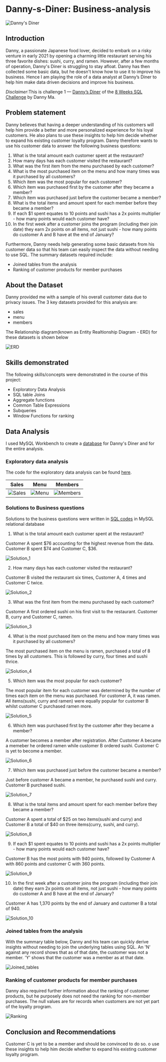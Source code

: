# Danny-s-Diner: Business-analysis

![Danny's Diner](Images/Danny's_diner.png)

## Introduction

Danny, a passionate Japanese food lover, decided to embark on a risky venture in early 2021 by opening a charming little restaurant serving his three favorite dishes: sushi, curry, and ramen. However, after a few months of operation, Danny's Diner is struggling to stay afloat. Danny has then collected some basic data, but he doesn't know how to use it to improve his business. Hence I am playing the role of a data analyst at Danny’s Diner to help him make data driven decisions and improve his business.


_Disclaimer_:This is challenge 1 — [Danny’s Diner](https://8weeksqlchallenge.com/case-study-1/) of the [8 Weeks SQL Challenge](https://8weeksqlchallenge.com/getting-started/) by Danny Ma. 

## Problem statement


Danny believes that having a deeper understanding of his customers will help him provide a better and more personalized experience for his loyal customers. He also plans to use these insights to help him decide whether to expand his existing customer loyalty program. Danny therefore wants to use his customer data to answer the following business questions:

1. What is the total amount each customer spent at the restaurant?
2. How many days has each customer visited the restaurant?
3. What was the first item from the menu purchased by each customer?
4. What is the most purchased item on the menu and how many times was it purchased by all customers?
5. Which item was the most popular for each customer?
6. Which item was purchased first by the customer after they became a member?
7. Which item was purchased just before the customer became a member?
8. What is the total items and amount spent for each member before they became a member?
9. If each $1 spent equates to 10 points and sushi has a 2x points multiplier - how many points would each customer have?
10. In the first week after a customer joins the program (including their join date) they earn 2x points on all items, not just sushi - how many points do customer A and B have at the end of January?

Furthermore, Danny needs help generating some basic datasets from his customer data so that his team can easily inspect the data without needing to use SQL. The summary datasets required include:
- Joined tables from the analysis
- Ranking of customer products for member purchases

## About the Dataset

Danny provided me with a sample of his overall customer data due to privacy issues. The 3 key datasets provided for this analysis are:
- sales
- menu
- members

The Relationship diagram(known as Entity Realtionship Diagram - ERD) for these datasets is shown below

![ERD](Images/ERD.PNG)


## Skills demonstrated

The following skills/concepts were demonstrated in the course of this project:
- Exploratory Data Analysis
- SQL table Joins
- Aggregate functions
- Common Table Expressions
- Subqueries
- Window Functions for ranking

## Data Analysis

I used MySQL Workbench to create a [database](SQL_files/Database_creation.sql) for Danny's Diner and for the entire analysis.

### Exploratory data analysis
The code for the exploratory data analysis can be found [here](SQL_files/EDA.sql). 

Sales                             |Menu                       |Members
----------------------------------|---------------------------|-------------
![Sales](Images/Sales_table.PNG)  |![Menu](Menu_table.PNG)    |![Members](Images/Members_table.PNG)


### Solutions to Business questions

Solutions to the business questions were written in [SQL codes](SQL_files/Data_analysis.sql) in MySQL relational database

1. What is the total amount each customer spent at the restaurant?

Customer A spent $76 accounting for the highest revenue from the data. Customer B spent $74 and Customer C, $36.

![Solution_1](Images/Solution_one.PNG)


2. How many days has each customer visited the restaurant?

Customer B visited the restaurant six times, Customer A, 4 times and Customer C twice.

 ![Solution_2](Images/Solution_two.PNG)


3. What was the first item from the menu purchased by each customer?

Customer A first ordered sushi on his first visit to the restaurant. Customer B, curry and Customer C, ramen.

![Solution_3](Images/Solution_three.PNG)

4. What is the most purchased item on the menu and how many times was it purchased by all customers?

The most purchased item on the menu is ramen, purchased a total of 8 times by all customers. This is followed by curry, four times and sushi thrice.

![Solution_4](Images/Solution_four.PNG)

5. Which item was the most popular for each customer?

The most popular item for each customer was determined by the number of times each item on the menu was purchased. For customer A, it was ramen. All items(sushi, curry and ramen) were equally popular for customer B whilst customer C purchased ramen more.

![Solution_5](Images/Solution_five.PNG)

6. Which item was purchased first by the customer after they became a member?

A customer becomes a member after registration. After Customer A became a memeber he ordered ramen while customer B ordered sushi. Customer C is yet to become a member.

![Solution_6](Images/Solution_six.PNG)

7. Which item was purchased just before the customer became a member?

Just before customer A became a member, he purchased sushi and curry. Customer B purchased sushi.

![Solution_7](Images/Solution_seven.PNG)

8. What is the total items and amount spent for each member before they became a member?

Customer A spent a total of $25 on two items(sushi and curry) and Customer B a total of $40 on three items(curry, sushi, and curry).

![Solution_8](Images/Solution_eight.PNG)

9. If each $1 spent equates to 10 points and sushi has a 2x points multiplier - how many points would each customer have?

Customer B has the most points with 940 points, followed by Customer A with 860 points and customer C with 360 points.

![Solution_9](Images/Solution_nine.PNG)


10. In the first week after a customer joins the program (including their join date) they earn 2x points on all items, not just sushi - how many points do customer A and B have at the end of January?
    
Customer A has 1,370 points by the end of January and customer B a total of 940. 

![Solution_10](Images/Solution_ten.jpg)

### Joined tables from the analysis

With the summary table below, Danny and his team can quickly derive insights without needing to join the underlying tables using SQL. An 'N' against any record shows that as of that date, the customer was not a member. 'Y' shows that the customer was a member as at that date.

![Joined_tables](Images/Joined_tables.PNG)

### Ranking of customer products for member purchases

Danny also required further information about the ranking of customer products, but he purposely does not need the ranking for non-member purchases. The null values are for records when customers are not yet part of the loyalty program.

![Ranking](Images/Ranking_of_customer_product.PNG)

## Conclusion and Recommendations


Customer C is yet to be a member and should be convinced to do so.
o use these insights to help him decide whether to expand his existing customer loyalty program.
